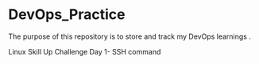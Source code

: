 # DevOps_Practice
The purpose of this repository is to store and track my DevOps learnings .

Linux Skill Up Challenge
Day 1- SSH command
